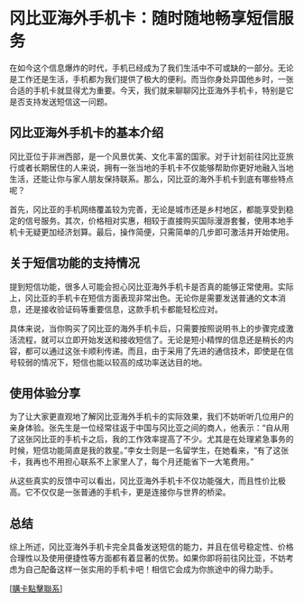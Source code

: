 # 冈比亚海外手机卡：随时随地畅享短信服务

在如今这个信息爆炸的时代，手机已经成为了我们生活中不可或缺的一部分。无论是工作还是生活，手机都为我们提供了极大的便利。而当你身处异国他乡时，一张合适的手机卡就显得尤为重要。今天，我们就来聊聊冈比亚海外手机卡，特别是它是否支持发送短信这一问题。

## 冈比亚海外手机卡的基本介绍

冈比亚位于非洲西部，是一个风景优美、文化丰富的国家。对于计划前往冈比亚旅行或者长期居住的人来说，拥有一张当地的手机卡不仅能够帮助你更好地融入当地生活，还能让你与家人朋友保持联系。那么，冈比亚的海外手机卡到底有哪些特点呢？

首先，冈比亚的手机网络覆盖较为完善，无论是城市还是乡村地区，都能享受到稳定的信号服务。其次，价格相对实惠，相较于直接购买国际漫游套餐，使用本地手机卡无疑更加经济划算。最后，操作简便，只需简单的几步即可激活并开始使用。

## 关于短信功能的支持情况

提到短信功能，很多人可能会担心冈比亚海外手机卡是否真的能够正常使用。实际上，冈比亚的手机卡在短信方面表现非常出色。无论你是需要发送普通的文本消息，还是接收验证码等重要信息，这款手机卡都能轻松应对。

具体来说，当你购买了冈比亚的海外手机卡后，只需要按照说明书上的步骤完成激活流程，就可以立即开始发送和接收短信了。无论是短小精悍的信息还是稍长的内容，都可以通过这张卡顺利传递。而且，由于采用了先进的通信技术，即使是在信号较弱的情况下，短信也能以较高的成功率送达目的地。

## 使用体验分享

为了让大家更直观地了解冈比亚海外手机卡的实际效果，我们不妨听听几位用户的亲身体验。张先生是一位经常往返于中国与冈比亚之间的商人，他表示：“自从用了这张冈比亚的手机卡之后，我的工作效率提高了不少。尤其是在处理紧急事务的时候，短信功能简直是我的救星。”李女士则是一名留学生，在她看来，“有了这张卡，我再也不用担心联系不上家里人了，每个月还能省下一大笔费用。”

从这些真实的反馈中可以看出，冈比亚海外手机卡不仅功能强大，而且性价比极高。它不仅仅是一张普通的手机卡，更是连接你与世界的桥梁。

## 总结

综上所述，冈比亚海外手机卡完全具备发送短信的能力，并且在信号稳定性、价格合理性以及使用便捷性等方面都有着显著的优势。如果你即将前往冈比亚，不妨考虑为自己配备这样一张实用的手机卡吧！相信它会成为你旅途中的得力助手。

[[購卡點擊聯系](https://t.me/s/esim1088)]